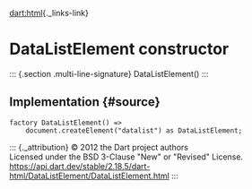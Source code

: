 [dart:html](../../dart-html/dart-html-library){._links-link}

DataListElement constructor
===========================

::: {.section .multi-line-signature}
DataListElement()
:::

Implementation {#source}
--------------

``` {.language-dart data-language="dart"}
factory DataListElement() =>
    document.createElement("datalist") as DataListElement;
```

::: {._attribution}
© 2012 the Dart project authors\
Licensed under the BSD 3-Clause \"New\" or \"Revised\" License.\
<https://api.dart.dev/stable/2.18.5/dart-html/DataListElement/DataListElement.html>
:::
